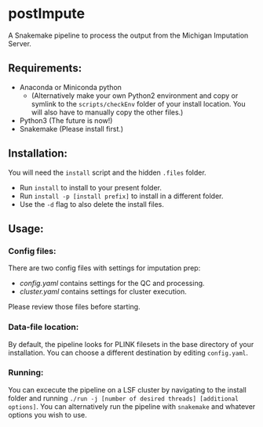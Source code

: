 # postImpute

A Snakemake pipeline to process the output from the Michigan Imputation Server.

## Requirements:

 * Anaconda or Miniconda python
   * (Alternatively make your own Python2 environment and copy or symlink to the `scripts/checkEnv` folder of your install location. You will also have to manually copy the other files.)
 * Python3 (The future is now!)
 * Snakemake (Please install first.)

## Installation:

You will need the `install` script and the hidden `.files` folder.

 * Run `install` to install to your present folder.
 * Run `install -p [install prefix]` to install in a different folder.
 * Use the `-d` flag to also delete the install files.

## Usage:

### Config files:

There are two config files with settings for imputation prep:

 * *config.yaml* contains settings for the QC and processing.
 * *cluster.yaml* contains settings for cluster execution.

Please review those files before starting.

### Data-file location:

By default, the pipeline looks for PLINK filesets in the base directory of your installation. You can choose a different destination by editing `config.yaml`.

### Running:

You can excecute the pipeline on a LSF cluster by navigating to the install folder and running `./run -j [number of desired threads] [additional options]`. You can alternatively run the pipeline with `snakemake` and whatever options you wish to use.
